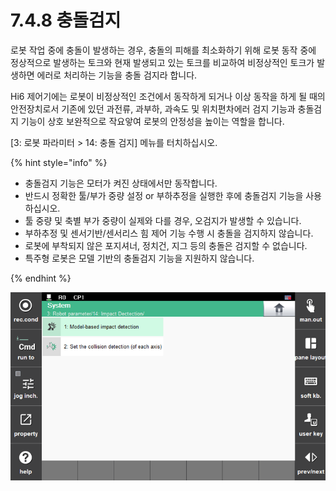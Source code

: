 ﻿# 7.4.8 충돌검지

로봇 작업 중에 충돌이 발생하는 경우, 충돌의 피해를 최소화하기 위해 로봇 동작 중에 정상적으로 발생하는 토크와 현재 발생되고 있는 토크를 비교하여 비정상적인 토크가 발생하면 에러로 처리하는 기능을 충돌 검지라 합니다. 


Hi6 제어기에는 로봇이 비정상적인 조건에서 동작하게 되거나 이상 동작을 하게 될 때의 안전장치로서 기존에 있던 과전류, 과부하, 과속도 및 위치편차에러 검지 기능과 충돌검지 기능이 상호 보완적으로 작요앟여 로봇의 안정성을 높이는 역할을 합니다. 

\[3: 로봇 파라미터 &gt; 14: 충돌 검지\] 메뉴를 터치하십시오.

{% hint style="info" %}
* 충돌검지 기능은 모터가 켜진 상태에서만 동작합니다.
* 반드시 정확한 툴/부가 중량 설정 or 부하추정을 실행한 후에 충돌검지 기능을 사용하십시오.
* 툴 중량 및 축별 부가 중량이 실제와 다를 경우, 오검지가 발생할 수 있습니다.
* 부하추정 및 센서기반/센서리스 힘 제어 기능 수행 시 충돌을 검지하지 않습니다.
* 로봇에 부착되지 않은 포지셔너, 정치건, 지그 등의 충돌은 검지할 수 없습니다.
* 특주형 로봇은 모델 기반의 충돌검지 기능을 지원하지 않습니다.

{% endhint %}


![](../../../_assets/tp630/coldet/robot_impact_detection.png)
